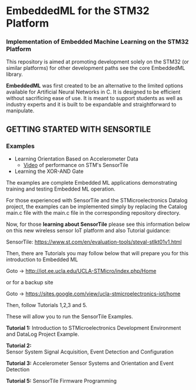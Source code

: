 # EmbeddedML for the STM32 Platform
### Implementation of Embedded Machine Learning on the STM32 Platform

This repository is aimed at promoting development solely on the STM32 (or similar platforms) for other development paths see the core EmbeddedML library. 

**EmbeddedML** was first created to be an alternative to the limited options available for Artificial Neural Networks in C. It is designed to be efficient without sacrificing ease of use. It is meant to support students as well as industry experts and it is built to be expandable and straightforward to manipulate.
  
## GETTING STARTED WITH SENSORTILE

### Examples
  - Learning Orientation Based on Accelerometer Data
      * [Video](https://youtu.be/phoKZ6RlKD0) of performance on STM's SensorTile 
  - Learning the XOR-AND Gate

The examples are complete Embedded ML applications demonstrating training and testing Embedded ML operation.

For those experienced with SensorTile and the STMicroelectronics Datalog project, the examples can be implemented simply by replacing the Catalog main.c file with the main.c file in the corresponding repository directory.

Now, for those **learning about SensorTile** please see this information below on this new wireless sensor IoT platform and also Tutorial guidance:

SensorTile: https://www.st.com/en/evaluation-tools/steval-stlkt01v1.html

Then, there are Tutorials you may follow below that will prepare you for this introduction to Embedded ML

Goto -> http://iot.ee.ucla.edu/UCLA-STMicro/index.php/Home

or for a backup site

Goto -> https://sites.google.com/view/ucla-stmicroelectronics-iot/home

Then, follow Tutorials 1,2,3 and 5.

These will allow you to run the SensorTile Examples.

**Tutorial 1:** 
	Introduction to STMicroelectronics Development Environment and DataLog Project Example.

**Tutorial 2:** 	
	Sensor System Signal Acquisition, Event Detection and Configuration

**Tutorial 3:** 
	Accelerometer Sensor Systems and Orientation and Event Detection

**Tutorial 5:** 
	SensorTile Firmware Programming
